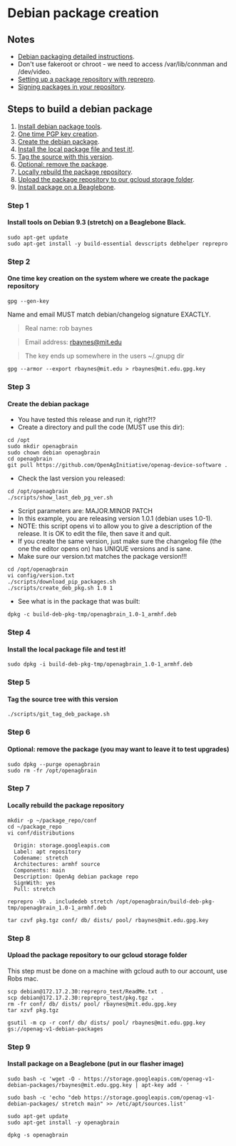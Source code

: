 # Debian package creation 

## Notes
- [Debian packaging detailed instructions](https://wiki.debian.org/Packaging/Intro?action=show&redirect=IntroDebianPackaging).
- Don't use fakeroot or chroot - we need to access /var/lib/connman and /dev/video.
- [Setting up a package repository with reprepro](https://wiki.debian.org/DebianRepository/SetupWithReprepro).
- [Signing packages in your repository](https://scotbofh.wordpress.com/2011/04/26/creating-your-own-signed-apt-repository-and-debian-packages/).


## Steps to build a debian package 
1. [Install debian package tools](#step-1).
1. [One time PGP key creation](#step-2).
1. [Create the debian package](#step-3).
1. [Install the local package file and test it!](#step-4).
1. [Tag the source with this version](#step-5).
1. [Optional: remove the package](#step-6).
1. [Locally rebuild the package repository](#step-7).
1. [Upload the package repository to our gcloud storage folder](#step-8).
1. [Install package on a Beaglebone](#step-9).


### Step 1 
#### Install tools on Debian 9.3 (stretch) on a Beaglebone Black.
```
sudo apt-get update
sudo apt-get install -y build-essential devscripts debhelper reprepro
```

### Step 2 
#### One time key creation on the system where we create the package repository
```
gpg --gen-key
```
Name and email MUST match debian/changelog signature EXACTLY.

> Real name: rob baynes

> Email address: rbaynes@mit.edu

> The key ends up somewhere in the users ~/.gnupg dir

```
gpg --armor --export rbaynes@mit.edu > rbaynes@mit.edu.gpg.key
```

### Step 3 
#### Create the debian package 
- You have tested this release and run it, right?!?
- Create a directory and pull the code (MUST use this dir):
```
cd /opt
sudo mkdir openagbrain
sudo chown debian openagbrain
cd openagbrain
git pull https://github.com/OpenAgInitiative/openag-device-software .
```
- Check the last version you released:
```
cd /opt/openagbrain
./scripts/show_last_deb_pg_ver.sh
```
- Script parameters are: MAJOR.MINOR PATCH
- In this example, you are releasing version 1.0.1 (debian uses 1.0-1).
- NOTE: this script opens vi to allow you to give a description of the release.  It is OK to edit the file, then save it and quit.
- If you create the same version, just make sure the changelog file (the one the editor opens on) has UNIQUE versions and is sane.
- Make sure our version.txt matches the package version!!!
```
cd /opt/openagbrain
vi config/version.txt
./scripts/download_pip_packages.sh
./scripts/create_deb_pkg.sh 1.0 1
```
- See what is in the package that was built:
```
dpkg -c build-deb-pkg-tmp/openagbrain_1.0-1_armhf.deb
```

### Step 4 
#### Install the local package file and test it!
```
sudo dpkg -i build-deb-pkg-tmp/openagbrain_1.0-1_armhf.deb
```

### Step 5
#### Tag the source tree with this version
```
./scripts/git_tag_deb_package.sh
```

### Step 6 
#### Optional: remove the package (you may want to leave it to test upgrades)
```
sudo dpkg --purge openagbrain
sudo rm -fr /opt/openagbrain
```

### Step 7 
#### Locally rebuild the package repository
```
mkdir -p ~/package_repo/conf
cd ~/package_repo
vi conf/distributions

  Origin: storage.googleapis.com
  Label: apt repository
  Codename: stretch
  Architectures: armhf source
  Components: main
  Description: OpenAg debian package repo
  SignWith: yes
  Pull: stretch

reprepro -Vb . includedeb stretch /opt/openagbrain/build-deb-pkg-tmp/openagbrain_1.0-1_armhf.deb

tar czvf pkg.tgz conf/ db/ dists/ pool/ rbaynes@mit.edu.gpg.key
```

### Step 8 
#### Upload the package repository to our gcloud storage folder
This step must be done on a machine with gcloud auth to our account, use Robs mac.
```
scp debian@172.17.2.30:reprepro_test/ReadMe.txt .
scp debian@172.17.2.30:reprepro_test/pkg.tgz .
rm -fr conf/ db/ dists/ pool/ rbaynes@mit.edu.gpg.key
tar xzvf pkg.tgz

gsutil -m cp -r conf/ db/ dists/ pool/ rbaynes@mit.edu.gpg.key gs://openag-v1-debian-packages
```

### Step 9 
#### Install package on a Beaglebone (put in our flasher image) 
```
sudo bash -c 'wget -O - https://storage.googleapis.com/openag-v1-debian-packages/rbaynes@mit.edu.gpg.key | apt-key add - '

sudo bash -c 'echo "deb https://storage.googleapis.com/openag-v1-debian-packages/ stretch main" >> /etc/apt/sources.list'

sudo apt-get update
sudo apt-get install -y openagbrain

dpkg -s openagbrain
```



